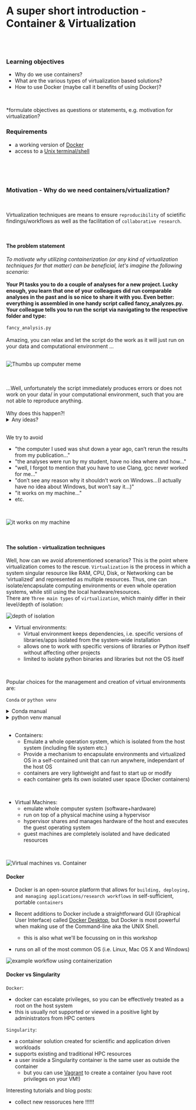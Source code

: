 # A super short introduction - Container & Virtualization

<br>
<br>

### Learning objectives

- Why do we use containers?
- What are the various types of virtualization based solutions?
- How to use Docker (maybe call it benefits of using Docker)?

<br>

*formulate objectives as questions or statements, e.g. motivation for virtualization?

### Requirements
- a working version of [Docker](https://docs.docker.com/get-docker/)
- access to a [Unix terminal/shell](https://en.wikipedia.org/wiki/Unix_shell)

<br>
<br>



<br>

### Motivation - Why do we need containers/virtualization?

<br>

Virtualization techniques are means to ensure `reproducibility` of scietific findings/workflows as well as the facilitation of `collaborative research`. 

<br>

#### The problem statement

*To motivate why utilizing containerization (or any kind of virtualization techniques for that matter) can be beneficial, let's imagine the following scenario:*
<br>
<br>
**Your PI tasks you to do a couple of analyses for a new project. Lucky enough, you learn that one of your colleagues did run comparable analyses in the past and is so nice to share it with you. Even better: everything is assembled in one handy script called fancy_analyzes.py.
Your colleague tells you to run the script via navigating to the respective folder and type:**
<br>
<br> 
`fancy_analysis.py` 
<br>
<br>
Amazing, you can relax and let the script do the work as it will just run on your data and computational environment …
<br>
<br>

![Thumbs up computer meme](https://giphy.com/gifs/retro-thumbs-up-XreQmk7ETCak0)

<br>
<br>
...Well, unfortunately the script immediately produces errors or does not work on your data/ in your computational environment, such that you are not able to reproduce anything. 
<br>
<br>
Why does this happen?! 
<br>

<details>
<summary>Any ideas?</summary>
<br>

Each project in a lab depends on complex software environments
- Operating system
- Drivers
- Software dependencies: Python/MATLAB/R + libraries
     - **Backwards incompatibility** is a major problem in the python ecosystem
- Adherence to lab-intern standards with regard to data and code organization
  
Thus, sharing your code or using a repository might not be sufficient to ensure `reproducibility` and enable `collaboration`, i.e. because of software version or OS specific conflicts.

</details>

<br>

  We try to avoid
- "the computer I used was shut down a year ago, can’t rerun the results from my publication..."
- "the analyses were run by my student, have no idea where and how..." 
- "well, I forgot to mention that you have to use Clang, gcc never worked for me..."
- "don’t see any reason why it shouldn’t work on Windows...(I actually have no idea about Windows, but won’t say it...)"
- "it works on my machine..."
- etc. 
<br>

![it works on my machine](/static/It_works_on_my_machine.png)

<br>


#### The solution - virtualization techniques 

Well, how can we avoid aforementioned scenarios? This is the point where virtualization comes to the rescue. `Virtualization` is the process in which a system singular resource like RAM, CPU, Disk, or Networking can be ‘virtualized’ and represented as multiple resources. Thus, one can isolate/encapsulate computing environments or even whole operation systems, while still using the local hardware/resources.
<br>
There are `Three main types` of `virtualization`, which mainly differ in their level/depth of isolation:

![depth of isolation](/static/level_of_isolation.png)

- Virtual environments:
  - Virtual environment keeps dependencies, i.e. specific versions of libraries/apps isolated from the system-wide installation
  - allows one to work with specific versions of libraries or Python itself without affecting other projects
  - limited to isolate python binaries and libraries but not the OS itself
<br>

Popular choices for the management and creation of virtual environments are:
<br>

`Conda` or `python venv`

<details>
<summary>Conda manual</summary>

```

  # Updating conda
  conda update conda
  # List available Python version
  conda search "^python$"
  # Creating a Python 3.6 environment
  conda create -n python3.6_test python=3.6
  # Install directly some packages while creating a new environment
  conda create -n python3.6_anaconda python=3.6 anaconda
  # Installing additional packages
  conda install -n python3.6_test scipy
  # Remove unused packages and caches
  conda clean -tipsy
  # Activating the environment
  source activate python3.6_test
  # Deactivating the environment
  source deactivate python3.6_test
  # Remove conda environment
  conda remove --name python3.6_test --all

```
</details>

<details>
<summary>python venv manual</summary>

![python venv manual](/static/python_venv.png)

</details>

<br>

- Containers:
  - Emulate a whole operation system, which is isolated from the host system (including file system etc.)
  - Provide a mechanism to encapsulate environments and virtualized OS in a self-contained unit that can run anywhere, independant of the host OS
  - containers are very lightweight and fast to start up or modify
  - each container gets its own isolated user space (Docker containers)
  
<br>
       
- Virtual Machines:
    - emulate whole computer system (software+hardware)
    - run on top of a physical machine using a hypervisor
    - hypervisor shares and manages hardware of the host and executes the guest operating system
    - guest machines are completely isolated and have dedicated resources

<br>

![Virtual machines vs. Container](/static/VM_vs_Container.png)
        

#### Docker

- Docker is an open-source platform that allows for `building, deploying, and managing applications/research workflows` in self-sufficient, portable `containers`

- Recent additions to Docker include a straightforward GUI (Graphical User Interface) called [Docker Desktop](https://docs.docker.com/desktop/use-desktop/), but Docker is most powerful when making use of the Command-line aka the UNIX Shell.
    -  this is also what we'll be focussing on in this workshop

- runs on all of the most common OS (i.e. Linux, Mac OS X and Windows)

![example workflow using containerization](/static/Container_workflow.png)



#### Docker vs Singularity

`Docker`:

- docker can escalate privileges, so you can be effectively treated as a root on the host system
- this is usually not supported or viewed in a positive light by administrators from HPC centers


`Singularity`:

- a container solution created for scientific and application driven workloads
- supports existing and traditional HPC resources
- a user inside a Singularity container is the same user as outside the container
  - but you can use [Vagrant](https://www.vagrantup.com/) to create a container (you have root privileges on your VM!)






Interesting tutorials and blog posts:

- collect new ressoruces here !!!!!!
